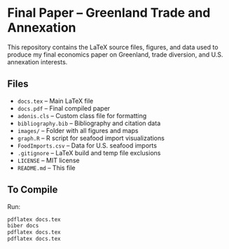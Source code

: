 # Final Paper – Greenland Trade and Annexation

This repository contains the LaTeX source files, figures, and data used to produce my final economics paper on Greenland, trade diversion, and U.S. annexation interests.

## Files

- `docs.tex` – Main LaTeX file  
- `docs.pdf` – Final compiled paper  
- `adonis.cls` – Custom class file for formatting  
- `bibliography.bib` – Bibliography and citation data  
- `images/` – Folder with all figures and maps  
- `graph.R` – R script for seafood import visualizations  
- `FoodImports.csv` – Data for U.S. seafood imports  
- `.gitignore` – LaTeX build and temp file exclusions  
- `LICENSE` – MIT license  
- `README.md` – This file

## To Compile

Run:

```bash
pdflatex docs.tex
biber docs
pdflatex docs.tex
pdflatex docs.tex
